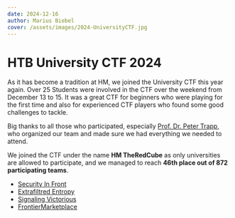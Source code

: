 ```yaml
---
date: 2024-12-16
author: Marius Biebel
cover: /assets/images/2024-UniversityCTF.jpg
---
```


# HTB University CTF 2024

As it has become a tradition at HM, we joined the University CTF this year again. Over 25 Students were involved in the CTF over the weekend from December 13 to 15. It was a great CTF for beginners who were playing for the first time and also for experienced CTF players who found some good challenges to tackle.

Big thanks to all those who participated, especially [Prof. Dr. Peter Trapp](https://hm.edu/kontakte_de/contact_detail_32577.de.html), who organized our team and made sure we had everything we needed to attend.

We joined the CTF under the name **HM TheRedCube** as only universities are allowed to participate, and we managed to reach **46th place out of 872 participating teams**.

- [Security In Front](SecurityInFront.md)
- [Extrafiltred Entropy](ExtrafiltredEntropy.md)
- [Signaling Victorious](SignalingVictorious.md)
- [FrontierMarketplace](FrontierMarketplace.md)
